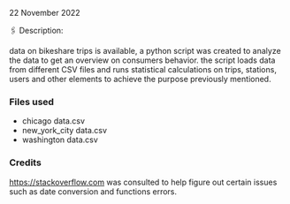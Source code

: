 

22 November 2022 

🖇 Description:

data on bikeshare trips is available, a python script was created to analyze the data to get an overview on consumers behavior. the script loads data from different CSV files and runs statistical calculations on trips, stations, users and other elements to achieve the purpose previously mentioned.

<h3>Files used</h3>
<ul>
  <li>chicago data.csv</li>
  <li> new_york_city data.csv </li>
  <li> washington data.csv</li>
  </ul>


<h3> Credits</h3>

https://stackoverflow.com was consulted to help figure out certain issues such as date conversion and functions errors.
